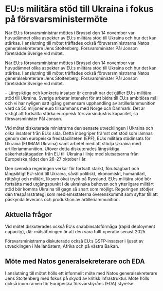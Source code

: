 # EU:s militära stöd till Ukraina i fokus på försvarsministermöte

När EU:s försvarsministrar möttes i Bryssel den 14 november var huvudämnet olika aspekter av EU:s militära stöd till Ukraina och hur det kan stärkas. I anslutning till mötet träffades också försvarsministrarna Natos generalsekreterare Jens Stoltenberg. Försvarsminister Pål Jonson företrädde Sverige vid mötet.

När EU:s försvarsministrar möttes i Bryssel den 14 november var huvudämnet olika aspekter av EU:s militära stöd till Ukraina och hur det kan stärkas. I anslutning till mötet träffades också försvarsministrarna Natos generalsekreterare Jens Stoltenberg. Försvarsminister Pål Jonson företrädde Sverige vid mötet.

– Långsiktiga och konkreta insatser är centralt när det gäller EU:s militära stöd till Ukraina. Sverige arbetar intensivt för att bidra till EU:s ambitiösa mål och vi har nyligen satt igång gemensam upphandling av artilleriammunition värd ca 50 miljoner euro tillsammans med Norge och Danmark. Det är viktigt att fortsätta stärka europeisk försvarsindustris kapacitet, sa försvarsminister Pål Jonson.

Vid mötet diskuterade ministrarna den senaste utvecklingen i Ukraina och olika insatser från EU:s sida. Detta inbegriper främst det stöd som lämnas genom den europeiska fredsfaciliteten (EPF), EU:s militära stödinsats för Ukraina (EUMAM Ukraina) samt arbetet med att stödja Ukraina med artilleriammunition. Utöver detta diskuterades långsiktiga säkerhetsåtagaden från EU till Ukraina i linje med slutsatserna från Europeiska rådet den 26–27 oktober i år.

Den svenska regeringen verkar för fortsatt starkt, förutsägbart och långsiktigt EU-stöd till Ukraina, såväl politiskt, ekonomiskt, humanitärt, rättsligt och militärt, liksom ökat tryck på Ryssland. EU:s militära stöd bör fortsätta med utgångspunkt i de ukrainska behoven och ytterligare militärt stöd bör komma Ukraina till gagn så snart som möjligt. Regeringen stödjer den trespårsstrategi som medlemsstaterna överenskommit som syftar till att påskynda leverans och produktion av artilleriammunition.

## Aktuella frågor

Vid mötet diskuterades också EU:s snabbinsatsförmåga (rapid deployment capacity), där målsättningen är att den vara fullt operativ senast 2025.

Försvarsministrarna diskuterade också EU:s GSFP-insatser i ljuset av utvecklingen i Mellanöstern, Afrika och på västra Balkan.

## Möte med Natos generalsekreterare och EDA

I anslutning till mötet hölls ett informellt möte med Natos generalsekreterare Jens Stoltenberg med fokus på skydd av kritisk infrastruktur. Möte hölls också inom ramen för Europeiska försvarsbyråns (EDA) styrelse.
